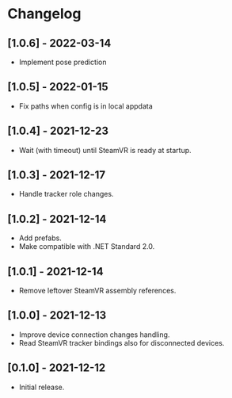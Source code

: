 # Changelog

## [1.0.6] - 2022-03-14
- Implement pose prediction

## [1.0.5] - 2022-01-15
- Fix paths when config is in local appdata

## [1.0.4] - 2021-12-23
- Wait (with timeout) until SteamVR is ready at startup.

## [1.0.3] - 2021-12-17
- Handle tracker role changes.

## [1.0.2] - 2021-12-14
- Add prefabs.
- Make compatible with .NET Standard 2.0.

## [1.0.1] - 2021-12-14
- Remove leftover SteamVR assembly references.

## [1.0.0] - 2021-12-13
- Improve device connection changes handling.
- Read SteamVR tracker bindings also for disconnected devices.

## [0.1.0] - 2021-12-12
- Initial release.
